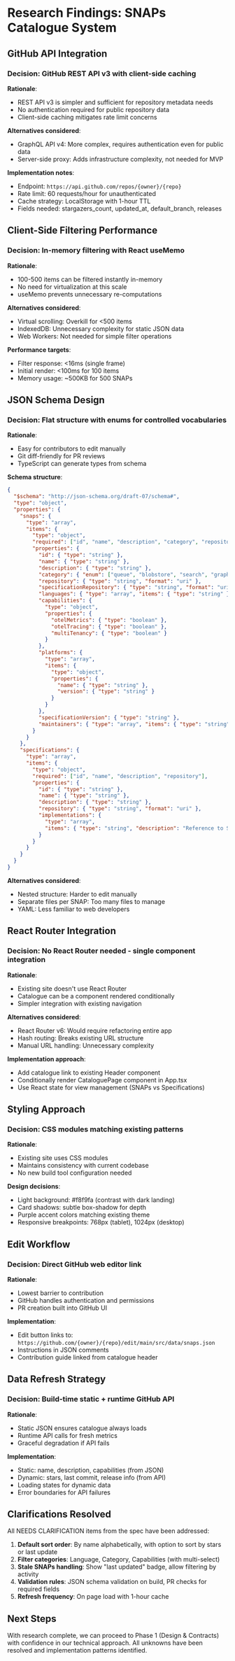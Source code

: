 # Research Findings: SNAPs Catalogue System

## GitHub API Integration

### Decision: GitHub REST API v3 with client-side caching
**Rationale**:
- REST API v3 is simpler and sufficient for repository metadata needs
- No authentication required for public repository data
- Client-side caching mitigates rate limit concerns

**Alternatives considered**:
- GraphQL API v4: More complex, requires authentication even for public data
- Server-side proxy: Adds infrastructure complexity, not needed for MVP

**Implementation notes**:
- Endpoint: `https://api.github.com/repos/{owner}/{repo}`
- Rate limit: 60 requests/hour for unauthenticated
- Cache strategy: LocalStorage with 1-hour TTL
- Fields needed: stargazers_count, updated_at, default_branch, releases

## Client-Side Filtering Performance

### Decision: In-memory filtering with React useMemo
**Rationale**:
- 100-500 items can be filtered instantly in-memory
- No need for virtualization at this scale
- useMemo prevents unnecessary re-computations

**Alternatives considered**:
- Virtual scrolling: Overkill for <500 items
- IndexedDB: Unnecessary complexity for static JSON data
- Web Workers: Not needed for simple filter operations

**Performance targets**:
- Filter response: <16ms (single frame)
- Initial render: <100ms for 100 items
- Memory usage: ~500KB for 500 SNAPs

## JSON Schema Design

### Decision: Flat structure with enums for controlled vocabularies
**Rationale**:
- Easy for contributors to edit manually
- Git diff-friendly for PR reviews
- TypeScript can generate types from schema

**Schema structure**:
```json
{
  "$schema": "http://json-schema.org/draft-07/schema#",
  "type": "object",
  "properties": {
    "snaps": {
      "type": "array",
      "items": {
        "type": "object",
        "required": ["id", "name", "description", "category", "repository"],
        "properties": {
          "id": { "type": "string" },
          "name": { "type": "string" },
          "description": { "type": "string" },
          "category": { "enum": ["queue", "blobstore", "search", "graph", "timeseries", "other"] },
          "repository": { "type": "string", "format": "uri" },
          "specificationRepository": { "type": "string", "format": "uri" },
          "languages": { "type": "array", "items": { "type": "string" } },
          "capabilities": {
            "type": "object",
            "properties": {
              "otelMetrics": { "type": "boolean" },
              "otelTracing": { "type": "boolean" },
              "multiTenancy": { "type": "boolean" }
            }
          },
          "platforms": {
            "type": "array",
            "items": {
              "type": "object",
              "properties": {
                "name": { "type": "string" },
                "version": { "type": "string" }
              }
            }
          },
          "specificationVersion": { "type": "string" },
          "maintainers": { "type": "array", "items": { "type": "string" } }
        }
      }
    },
    "specifications": {
      "type": "array",
      "items": {
        "type": "object",
        "required": ["id", "name", "description", "repository"],
        "properties": {
          "id": { "type": "string" },
          "name": { "type": "string" },
          "description": { "type": "string" },
          "repository": { "type": "string", "format": "uri" },
          "implementations": {
            "type": "array",
            "items": { "type": "string", "description": "Reference to SNAP id" }
          }
        }
      }
    }
  }
}
```

**Alternatives considered**:
- Nested structure: Harder to edit manually
- Separate files per SNAP: Too many files to manage
- YAML: Less familiar to web developers

## React Router Integration

### Decision: No React Router needed - single component integration
**Rationale**:
- Existing site doesn't use React Router
- Catalogue can be a component rendered conditionally
- Simpler integration with existing navigation

**Alternatives considered**:
- React Router v6: Would require refactoring entire app
- Hash routing: Breaks existing URL structure
- Manual URL handling: Unnecessary complexity

**Implementation approach**:
- Add catalogue link to existing Header component
- Conditionally render CataloguePage component in App.tsx
- Use React state for view management (SNAPs vs Specifications)

## Styling Approach

### Decision: CSS modules matching existing patterns
**Rationale**:
- Existing site uses CSS modules
- Maintains consistency with current codebase
- No new build tool configuration needed

**Design decisions**:
- Light background: #f8f9fa (contrast with dark landing)
- Card shadows: subtle box-shadow for depth
- Purple accent colors matching existing theme
- Responsive breakpoints: 768px (tablet), 1024px (desktop)

## Edit Workflow

### Decision: Direct GitHub web editor link
**Rationale**:
- Lowest barrier to contribution
- GitHub handles authentication and permissions
- PR creation built into GitHub UI

**Implementation**:
- Edit button links to: `https://github.com/{owner}/{repo}/edit/main/src/data/snaps.json`
- Instructions in JSON comments
- Contribution guide linked from catalogue header

## Data Refresh Strategy

### Decision: Build-time static + runtime GitHub API
**Rationale**:
- Static JSON ensures catalogue always loads
- Runtime API calls for fresh metrics
- Graceful degradation if API fails

**Implementation**:
- Static: name, description, capabilities (from JSON)
- Dynamic: stars, last commit, release info (from API)
- Loading states for dynamic data
- Error boundaries for API failures

## Clarifications Resolved

All NEEDS CLARIFICATION items from the spec have been addressed:

1. **Default sort order**: By name alphabetically, with option to sort by stars or last update
2. **Filter categories**: Language, Category, Capabilities (with multi-select)
3. **Stale SNAPs handling**: Show "last updated" badge, allow filtering by activity
4. **Validation rules**: JSON schema validation on build, PR checks for required fields
5. **Refresh frequency**: On page load with 1-hour cache

## Next Steps

With research complete, we can proceed to Phase 1 (Design & Contracts) with confidence in our technical approach. All unknowns have been resolved and implementation patterns identified.